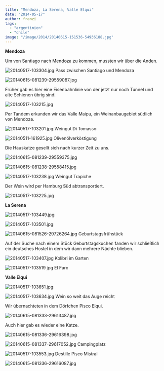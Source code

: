 ```yaml
---
title: "Mendoza, La Serena, Valle Elqui"
date: "2014-05-17"
author: franzi
tags: 
  - "argentinien"
  - "chile"
image: "/image/2014/20140615-151536-54936188.jpg"
---
```


**Mendoza**

Um von Santiago nach Mendoza zu kommen, mussten wir über die Anden.

![20140517-103304.jpg](/images/2014/20140517-103304.jpg) Pass zwischen Santiago und Mendoza

![20140615-081239-29559087.jpg](/images/2014/20140615-081239-29559087.jpg)

Früher gab es hier eine Eisenbahnlinie von der jetzt nur noch Tunnel und alte Schienen übrig sind.

![20140517-103215.jpg](/images/2014/20140517-103215.jpg)

Per Tandem erkunden wir das Valle Maipu, ein Weinanbaugebiet südlich von Mendoza.

![20140517-103201.jpg](/images/2014/20140517-103201.jpg) Weingut Di Tomasso

![20140511-161925.jpg](/images/2014/20140511-161925.jpg) Olivenölverköstigung

Die Hauskatze gesellt sich nach kurzer Zeit zu uns.

![20140615-081239-29559375.jpg](/images/2014/20140615-081239-29559375.jpg)

![20140615-081238-29558415.jpg](/images/2014/20140615-081238-29558415.jpg)

![20140517-103238.jpg](/images/2014/20140517-103238.jpg) Weingut Trapiche

Der Wein wird per Hamburg Süd abtransportiert.

![20140517-103225.jpg](/images/2014/20140517-103225.jpg)

**La Serena**

![20140517-103449.jpg](/images/2014/20140517-103449.jpg)

![20140517-103501.jpg](/images/2014/20140517-103501.jpg)

![20140615-081526-29726264.jpg](/images/2014/20140615-081526-29726264.jpg) Geburtstagsfrühstück

Auf der Suche nach einem Stück Geburtstagskuchen fanden wir schließlich ein deutsches Hostel in dem wir dann mehrere Nächte blieben.

![20140517-103407.jpg](/images/2014/20140517-103407.jpg) Kolibri im Garten

![20140517-103519.jpg](/images/2014/20140517-103519.jpg) El Faro

**Valle Elqui**

![20140517-103651.jpg](/images/2014/20140517-103651.jpg)

![20140517-103634.jpg](/images/2014/20140517-103634.jpg) Wein so weit das Auge reicht

Wir übernachteten in dem Dörfchen Pisco Elqui.

![20140615-081333-29613487.jpg](/images/2014/20140615-081333-29613487.jpg)

Auch hier gab es wieder eine Katze.

![20140615-081336-29616398.jpg](/images/2014/20140615-081336-29616398.jpg)

![20140615-081337-29617052.jpg](/images/2014/20140615-081337-29617052.jpg) Campingplatz

![20140517-103553.jpg](/images/2014/20140517-103553.jpg) Destille Pisco Mistral

![20140615-081336-29616087.jpg](/images/2014/20140615-081336-29616087.jpg)

